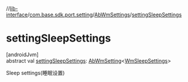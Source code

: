 //[lib-interface](../../../index.md)/[com.base.sdk.port.setting](../index.md)/[AbWmSettings](index.md)/[settingSleepSettings](setting-sleep-settings.md)

# settingSleepSettings

[androidJvm]\
abstract val [settingSleepSettings](setting-sleep-settings.md): [AbWmSetting](../-ab-wm-setting/index.md)&lt;[WmSleepSettings](../../com.base.sdk.entity.settings/-wm-sleep-settings/index.md)&gt;

Sleep settings(睡眠设置)
